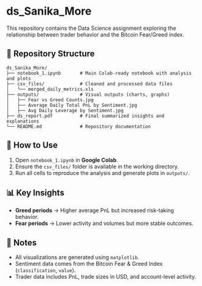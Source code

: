 # ds_Sanika_More

This repository contains the Data Science assignment exploring the relationship between trader behavior and the Bitcoin Fear/Greed index.

## 📂 Repository Structure
```
ds_Sanika_More/
├── notebook_1.ipynb       # Main Colab-ready notebook with analysis and plots
├── csv_files/             # Cleaned and processed data files
│   └── merged_daily_metrics.xls
├── outputs/               # Visual outputs (charts, graphs)
│   ├── Fear vs Greed Counts.jpg
│   ├── Average Daily Total PnL by Sentiment.jpg
│   ├── Avg Daily Leverage by Sentiment.jpg
├── ds_report.pdf          # Final summarized insights and explanations
└── README.md              # Repository documentation
```

## 🚀 How to Use
1. Open `notebook_1.ipynb` in **Google Colab**.
2. Ensure the `csv_files/` folder is available in the working directory.
3. Run all cells to reproduce the analysis and generate plots in `outputs/`.

## 📊 Key Insights
- **Greed periods** → Higher average PnL but increased risk-taking behavior.  
- **Fear periods** → Lower activity and volumes but more stable outcomes.  

## 📝 Notes
- All visualizations are generated using `matplotlib`.
- Sentiment data comes from the Bitcoin Fear & Greed Index (`classification`, `value`).
- Trader data includes PnL, trade sizes in USD, and account-level activity.
